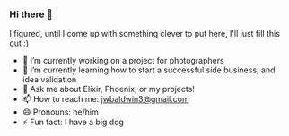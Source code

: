 ### Hi there 👋

I figured, until I come up with something clever to put here, I'll just fill this out :)
- 🔭 I’m currently working on a project for photographers
- 🌱 I’m currently learning how to start a successful side business, and idea validation
- 💬 Ask me about Elixir, Phoenix, or my projects!
- 📫 How to reach me: jwbaldwin3@gmail.com
- 😄 Pronouns: he/him
- ⚡ Fun fact: I have a big dog


<!--
**jwbaldwin/jwbaldwin** is a ✨ _special_ ✨ repository because its `README.md` (this file) appears on your GitHub profile.

Here are some ideas to get you started:

- 🔭 I’m currently working on ...
- 🌱 I’m currently learning ...
- 👯 I’m looking to collaborate on ...
- 🤔 I’m looking for help with ...
- 💬 Ask me about ...
- 📫 How to reach me: ...
- 😄 Pronouns: ...
- ⚡ Fun fact: ...
-->
